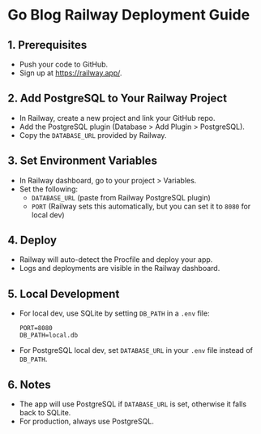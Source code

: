 # Go Blog Railway Deployment Guide

## 1. Prerequisites
- Push your code to GitHub.
- Sign up at https://railway.app/.

## 2. Add PostgreSQL to Your Railway Project
- In Railway, create a new project and link your GitHub repo.
- Add the PostgreSQL plugin (Database > Add Plugin > PostgreSQL).
- Copy the `DATABASE_URL` provided by Railway.

## 3. Set Environment Variables
- In Railway dashboard, go to your project > Variables.
- Set the following:
  - `DATABASE_URL` (paste from Railway PostgreSQL plugin)
  - `PORT` (Railway sets this automatically, but you can set it to `8080` for local dev)

## 4. Deploy
- Railway will auto-detect the Procfile and deploy your app.
- Logs and deployments are visible in the Railway dashboard.

## 5. Local Development
- For local dev, use SQLite by setting `DB_PATH` in a `.env` file:
  ```
  PORT=8080
  DB_PATH=local.db
  ```
- For PostgreSQL local dev, set `DATABASE_URL` in your `.env` file instead of `DB_PATH`.

## 6. Notes
- The app will use PostgreSQL if `DATABASE_URL` is set, otherwise it falls back to SQLite.
- For production, always use PostgreSQL. 